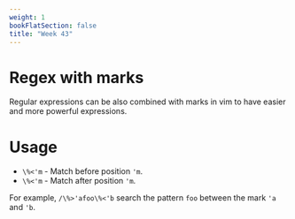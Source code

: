 ```yaml
---
weight: 1
bookFlatSection: false
title: "Week 43"
---
```


# Regex with marks
Regular expressions can be also combined with marks in vim to have easier and more powerful expressions.

# Usage
- `\%<'m` - Match before position `'m`.
- `\%<'m` - Match after position `'m`.

For example, `/\%>'afoo\%<'b` search the pattern `foo` between the mark `'a` and `'b`.

